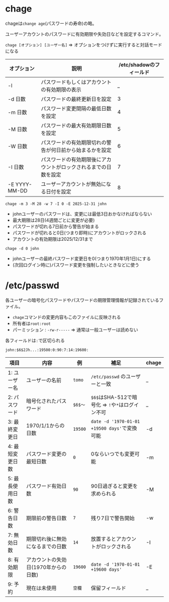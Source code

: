 # chage

chageは`change age`(パスワードの寿命)の略。

ユーザーアカウントのパスワードに有効期限や失効日などを設定するコマンド。

`chage [オプション] [ユーザー名]` => オプションをつけずに実行すると対話モードになる

| オプション    | 説明                                                             | /etc/shadowのフィールド |
|---------------|------------------------------------------------------------------|-------------------------|
| -l            | パスワードもしくはアカウントの有効期限の表示                     | _                       |
| -d 日数       | パスワードの最終更新日を設定                                     | 3                       |
| -m 日数       | パスワード変更間隔の最低日数を設定                               | 4                       |
| -M 日数       | パスワードの最大有効期限日数を設定                               | 5                       |
| -W 日数       | パスワードの有効期限切れの警告が何日前から始まるかを設定         | 6                       |
| -I 日数       | パスワードの有効期限後にアカウントがロックされるまでの日数を設定 | 7                       |
| -E YYYY-MM-DD | ユーザーアカウントが無効になる日付を設定                         | 8                       |

```
chage -m 3 -M 28 -w 7 -I 0 -E 2025-12-31 john
```

- johnユーザーのパスワードは、変更には最低3日おかなければならない
- 最大期限は28日(4週間ごとに変更が必要)
- パスワードが切れる7日前から警告が始まる
- パスワードが切れると0日(つまり即時)にアカウントがロックされる
- アカウントの有効期限は2025/12/31まで

```
chage -d 0 john
```

- johnユーザーの最終バスワード変更日を0(つまり1970年1月1日)にする
- (次回ログイン時に)パスワード変更を強制したいときなどに使う

# /etc/passwd

各ユーザーの暗号化パスワードやパスワードの期限管理情報が記録されているファイル。

- `chage`コマンドの変更内容もこのファイルに反映される
- 所有者は`root:root`
- パーミッション : `-rw-r-----` => 通常は一般ユーザーは読めない

各フィールドは`:`で区切られる

```
john:$6$2Jh...:19500:0:90:7:14:19600:
```

| 項目            | 内容                                  | 例      | 補足                                             | chage |
|-----------------|---------------------------------------|---------|--------------------------------------------------|-------|
| 1: ユーザー名   | ユーザーの名前                        | `tomo`  | `/etc/passwd` のユーザーと一致                   | _     |
| 2: パスワード   | 暗号化されたパスワード                | `$6$～` | `$6$`はSHA-512で暗号化 => `!`や`*`はログイン不可 | _     |
| 3: 最終変更日   | 1970/1/1からの日数                    | `19500` | `date -d '1970-01-01 +19500 days'`で変換可能     | -d    |
| 4: 最短変更日数 | パスワード変更の最短日数              | `0`     | 0ならいつでも変更可能                            | -m    |
| 5: 最長使用日数 | パスワード有効日数                    | `90`    | 90日過ぎると変更を求められる                     | -M    |
| 6: 警告日数     | 期限前の警告日数                      | `7`     | 残り7日で警告開始                                | -w    |
| 7: 無効日数     | 期限切れ後に無効になるまでの日数      | `14`    | 放置するとアカウントがロックされる               | -I    |
| 8: 有効期限     | アカウントの失効日(1970年からの日数)  | `19600` | `date -d '1970-01-01 +19600 days'`               | -E    |
| 9: 予約         | 現在は未使用                          | `空欄`  | 保留フィールド                                   | _     |

